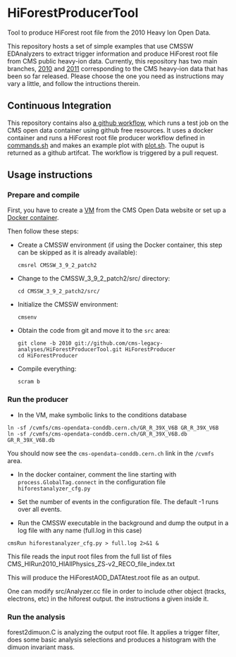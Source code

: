 # HiForestProducerTool
Tool to produce HiForest root file from the 2010 Heavy Ion Open Data.

This repository hosts a set of simple examples that use CMSSW EDAnalyzers to extract trigger information and produce HiForest root file from CMS public heavy-ion data. Currently, this repository has two main branches, [2010](https://github.com/cms-legacydata-analyses/HiForestProducerTool/tree/2010) and [2011](https://github.com/cms-legacydata-analyses/HiForestProducerTool/tree/2011) corresponding to the CMS heavy-ion data that has been so far released.  Please choose the one you need as instructions may vary a little, and follow the intructions therein.

## Continuous Integration

This repository contains also [a github workflow](.github/workflows/main.yml), which runs a test job on the CMS open data container using github free resources. It uses a docker container and runs a HiForest root file producer workflow defined in [commands.sh](commands.sh) and makes an example plot with [plot.sh](plot.sh). The ouput is returned as a github artifcat. The workflow is triggered by a pull request. 

## Usage instructions

### Prepare and compile

First, you have to create a [VM](http://opendata.cern.ch/docs/cms-virtual-machine-2010 "CMS 2010 Virtual Machines: How to install") from the CMS Open Data website or set up a [Docker container](http://opendata.cern.ch/docs/cms-guide-docker). 

Then follow these steps:

- Create a CMSSW environment (if using the Docker container, this step can be skipped as it is already available): 

    ```
    cmsrel CMSSW_3_9_2_patch2
    ```

- Change to the CMSSW_3_9_2_patch2/src/ directory:

    ```
    cd CMSSW_3_9_2_patch2/src/
    ```

- Initialize the CMSSW environment:

  ```
  cmsenv
  ```

- Obtain the code from git and move it to the `src` area:

  ```
  git clone -b 2010 git://github.com/cms-legacy-analyses/HiForestProducerTool.git HiForestProducer
  cd HiForestProducer
  ```

- Compile everything:

  ```
  scram b
  ```
### Run the producer

- In the VM, make symbolic links to the conditions database

```
ln -sf /cvmfs/cms-opendata-conddb.cern.ch/GR_R_39X_V6B GR_R_39X_V6B
ln -sf /cvmfs/cms-opendata-conddb.cern.ch/GR_R_39X_V6B.db GR_R_39X_V6B.db
```

You should now see the `cms-opendata-conddb.cern.ch` link in the `/cvmfs` area.

- In the docker container, comment the line starting with  `process.GlobalTag.connect` in the configuration file `hiforestanalyzer_cfg.py`

- Set the number of events in the configuration file. The default -1 runs over all events.

- Run the CMSSW executable in the background and dump the output in a log file with any name (full.log in this case)

```
cmsRun hiforestanalyzer_cfg.py > full.log 2>&1 &
```

This file reads the input root files from the full list of files CMS_HIRun2010_HIAllPhysics_ZS-v2_RECO_file_index.txt

This will produce the HiForestAOD_DATAtest.root file as an output.

One can modify src/Analyzer.cc file in order to include other object (tracks, electrons, etc) in the hiforest output. the instructions a given inside it.


### Run the analysis

forest2dimuon.C is analyzing the output root file. It applies a trigger filter, does some basic analysis selections and produces a histogram with the dimuon invariant mass.



